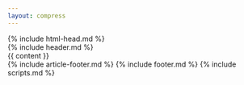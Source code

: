 ```yaml
---
layout: compress
---
```

<!DOCTYPE html>
<html>
<!-- head -->
{% include html-head.md %}
<body class="body">
<div id="fb-root"></div>
<script async defer crossorigin="anonymous" src="https://connect.facebook.net/ja_JP/sdk.js#xfbml=1&autoLogAppEvents=1&version=v4.0&appId=2448247268557394"></script>
    <!-- header -->
    {% include header.md %}
    <!-- main content -->
    <main class="container" role="main">
        {{ content }}
        <div id="back-to-top" role="button" aria-label="Back to top">
            <i class="fa fa-angle-double-up fa-fw" aria-hidden="true"></i>
        </div>
    </main>
    <!-- footer -->
    {% include article-footer.md %}
    {% include footer.md %}
    <!-- scripts -->
    {% include scripts.md %}
</body>
</html>
